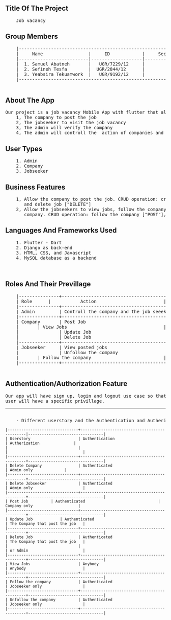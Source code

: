 ## Title Of The Project
<pre>
	Job vacancy
</pre>

## Group Members

<pre>
	|------------------------------------------------------------|
	|     Name                 |     ID            |     Section |
	|--------------------------|-------------------|-------------|
	|  1. Samuel Abatneh       |   UGR/7229/12     |         1   |
	|  2. Sefineh Tesfa        |  UGR/2844/12      |         1   |
	|  3. Yeabsira Tekuamwork  |   UGR/9192/12     |         2   |
	|------------------------------------------------------------|

</pre>


## About The App
<pre>
Our project is a job vacancy Mobile App with flutter that allow
	1, The company to post the job
	2, The jobseeker to visit the job vacancy
	3, The admin will verify the company
	4, The admin will controll the  action of companies and the jobseekers
</pre>

## User Types

<pre>
	1. Admin
	2. Company
	3. Jobseeker
</pre>


## Business Features

<pre>
	1, Allow the company to post the job. CRUD operation: create job ["POST"], read jobs ["GET"], update job ["PUT"]
	   and delete job ["DELETE"]
	2, Allow the jobseekers to view jobs, follow the company so that they get the job posted by that company, unfollow 
	   company. CRUD operation: follow the company ["POST"],  view jobs ["GET"],  unfolllow the company ["DELETE"]
</pre>
      

 
## Languages And Frameworks Used

<pre>
	1. Flutter - Dart
	2. Django as back-end
	3. HTML, CSS, and Javascript
	4. MySQL database as a backend
  
  
</pre>

## Roles And Their Previllage

<pre>
	|---------------+----------------------------------------------|
	| Role     	|       	Action	                       |
	|---------------+----------------------------------------------|
	| Admin         | Controll the company and the job seeeker     |
	|---------------+----------------------------------------------|
	| Company       | Post Job                                     |
	|		| View Jobs                                    |
	|               | Update Job                                   |
	|               | Delete Job                                   |
	|---------------+----------------------------------------------|
	| Jobseeker     | View posted jobs                             |
	|               | Unfollow the company                         |
	| 		| Follow the company                           |
	|---------------+----------------------------------------------|
	
</pre>

## Authentication/Authorization Feature
<pre>
Our app will have sign up, login and logout use case so that unauthenticated user can join or to leave. The app also has autherization so that specific
user will have a specific privillage. <hr>
	- Different userstory and the Authentication and Autherization explained hereunder.</pre>


	|-------------------------------+----------------------------------------------|---------------------------------|
	| Userstory                     | Authentication                               | Autherization		         |
	|                               |                                              |                                 |
	|-------------------------------+----------------------------------------------+---------------------------------|
	| Delete Company                | Authenticated                                | Admin only		         |
	|-------------------------------+----------------------------------------------+---------------------------------|
	| Delete Jobseeker              | Authenticated                                | Admin only                      |
	|-------------------------------+----------------------------------------------+---------------------------------|
	| Post Job			| Authenticated                                | Company only                    |
	|-------------------------------+----------------------------------------------+---------------------------------|
	| Update Job			| Authenticated                                | The Company that post the job   |
	|-------------------------------+----------------------------------------------+---------------------------------|
	| Delete Job                    | Authenticated                                | The Company that post the job   |
	|                               |                                              | or Admin                        |
	|-------------------------------+----------------------------------------------+---------------------------------|
	| View Jobs                     | Anybody                                      | Anybody                         |
	|-------------------------------+----------------------------------------------+---------------------------------|
	| Follow the company            | Authenticated                                | Jobseeker only                  |
	|-------------------------------+----------------------------------------------+---------------------------------|
	| Unfollow the company          | Authenticated                                | Jobseeker only                  |
	|-------------------------------+----------------------------------------------+---------------------------------|


